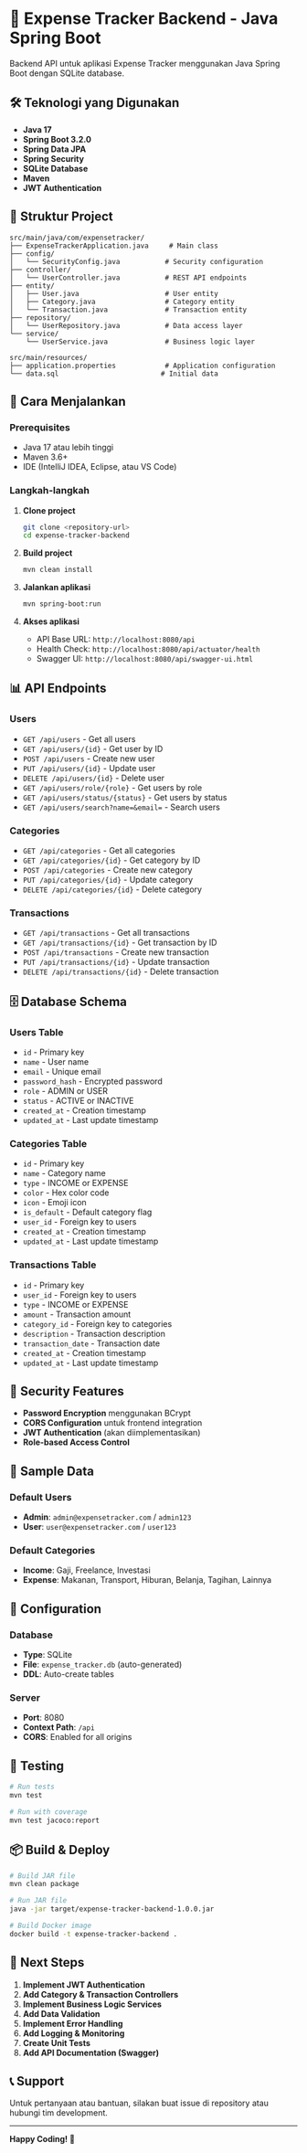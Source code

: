 # 🚀 Expense Tracker Backend - Java Spring Boot

Backend API untuk aplikasi Expense Tracker menggunakan Java Spring Boot dengan SQLite database.

## 🛠️ Teknologi yang Digunakan

- **Java 17**
- **Spring Boot 3.2.0**
- **Spring Data JPA**
- **Spring Security**
- **SQLite Database**
- **Maven**
- **JWT Authentication**

## 📁 Struktur Project

```
src/main/java/com/expensetracker/
├── ExpenseTrackerApplication.java     # Main class
├── config/
│   └── SecurityConfig.java           # Security configuration
├── controller/
│   └── UserController.java           # REST API endpoints
├── entity/
│   ├── User.java                     # User entity
│   ├── Category.java                 # Category entity
│   └── Transaction.java              # Transaction entity
├── repository/
│   └── UserRepository.java           # Data access layer
└── service/
    └── UserService.java              # Business logic layer

src/main/resources/
├── application.properties            # Application configuration
└── data.sql                         # Initial data
```

## 🚀 Cara Menjalankan

### Prerequisites
- Java 17 atau lebih tinggi
- Maven 3.6+
- IDE (IntelliJ IDEA, Eclipse, atau VS Code)

### Langkah-langkah

1. **Clone project**
   ```bash
   git clone <repository-url>
   cd expense-tracker-backend
   ```

2. **Build project**
   ```bash
   mvn clean install
   ```

3. **Jalankan aplikasi**
   ```bash
   mvn spring-boot:run
   ```

4. **Akses aplikasi**
   - API Base URL: `http://localhost:8080/api`
   - Health Check: `http://localhost:8080/api/actuator/health`
   - Swagger UI: `http://localhost:8080/api/swagger-ui.html`

## 📊 API Endpoints

### Users
- `GET /api/users` - Get all users
- `GET /api/users/{id}` - Get user by ID
- `POST /api/users` - Create new user
- `PUT /api/users/{id}` - Update user
- `DELETE /api/users/{id}` - Delete user
- `GET /api/users/role/{role}` - Get users by role
- `GET /api/users/status/{status}` - Get users by status
- `GET /api/users/search?name=&email=` - Search users

### Categories
- `GET /api/categories` - Get all categories
- `GET /api/categories/{id}` - Get category by ID
- `POST /api/categories` - Create new category
- `PUT /api/categories/{id}` - Update category
- `DELETE /api/categories/{id}` - Delete category

### Transactions
- `GET /api/transactions` - Get all transactions
- `GET /api/transactions/{id}` - Get transaction by ID
- `POST /api/transactions` - Create new transaction
- `PUT /api/transactions/{id}` - Update transaction
- `DELETE /api/transactions/{id}` - Delete transaction

## 🗄️ Database Schema

### Users Table
- `id` - Primary key
- `name` - User name
- `email` - Unique email
- `password_hash` - Encrypted password
- `role` - ADMIN or USER
- `status` - ACTIVE or INACTIVE
- `created_at` - Creation timestamp
- `updated_at` - Last update timestamp

### Categories Table
- `id` - Primary key
- `name` - Category name
- `type` - INCOME or EXPENSE
- `color` - Hex color code
- `icon` - Emoji icon
- `is_default` - Default category flag
- `user_id` - Foreign key to users
- `created_at` - Creation timestamp
- `updated_at` - Last update timestamp

### Transactions Table
- `id` - Primary key
- `user_id` - Foreign key to users
- `type` - INCOME or EXPENSE
- `amount` - Transaction amount
- `category_id` - Foreign key to categories
- `description` - Transaction description
- `transaction_date` - Transaction date
- `created_at` - Creation timestamp
- `updated_at` - Last update timestamp

## 🔐 Security Features

- **Password Encryption** menggunakan BCrypt
- **CORS Configuration** untuk frontend integration
- **JWT Authentication** (akan diimplementasikan)
- **Role-based Access Control**

## 📝 Sample Data

### Default Users
- **Admin**: `admin@expensetracker.com` / `admin123`
- **User**: `user@expensetracker.com` / `user123`

### Default Categories
- **Income**: Gaji, Freelance, Investasi
- **Expense**: Makanan, Transport, Hiburan, Belanja, Tagihan, Lainnya

## 🔧 Configuration

### Database
- **Type**: SQLite
- **File**: `expense_tracker.db` (auto-generated)
- **DDL**: Auto-create tables

### Server
- **Port**: 8080
- **Context Path**: `/api`
- **CORS**: Enabled for all origins

## 🧪 Testing

```bash
# Run tests
mvn test

# Run with coverage
mvn test jacoco:report
```

## 📦 Build & Deploy

```bash
# Build JAR file
mvn clean package

# Run JAR file
java -jar target/expense-tracker-backend-1.0.0.jar

# Build Docker image
docker build -t expense-tracker-backend .
```

## 🚀 Next Steps

1. **Implement JWT Authentication**
2. **Add Category & Transaction Controllers**
3. **Implement Business Logic Services**
4. **Add Data Validation**
5. **Implement Error Handling**
6. **Add Logging & Monitoring**
7. **Create Unit Tests**
8. **Add API Documentation (Swagger)**

## 📞 Support

Untuk pertanyaan atau bantuan, silakan buat issue di repository atau hubungi tim development.

---

**Happy Coding! 🎉**

